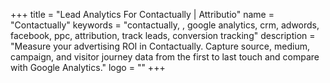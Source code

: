 +++
title = "Lead Analytics For Contactually | Attributio"
name = "Contactually"
keywords = "contactually, , google analytics, crm, adwords, facebook, ppc, attribution, track leads, conversion tracking"
description = "Measure your advertising ROI in Contactually. Capture source, medium, campaign, and visitor journey data from the first to last touch and compare with Google Analytics."
logo = ""
+++
